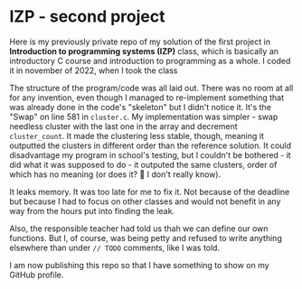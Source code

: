 # IZP - second project
Here is my previously private repo of my solution of the first project in **Introduction to programming systems (IZP)** class, which is basically an introductory C course and introduction to programming as a whole.  I coded it in november of 2022, when I took the class

The structure of the program/code was all laid out. There was no room at all for any invention, even though I managed to re-implement something that was already done in the code's "skeleton" but I didn't notice it. It's the "Swap" on line 581 in `cluster.c`. My implementation was simpler - swap needless cluster with the last one in the array and decrement `cluster_count`. It made the clustering less stable, though, meaning it outputted the clusters in different order than the reference solution. It could disadvantage my program in school's testing, but I couldn't be bothered - it did what it was supposed to do - it outputed the same clusters, order of which has no meaning (or does it? 🤔 I don't really know).

It leaks memory. It was too late for me to fix it. Not because of the deadline but because I had to focus on other classes and would not benefit in any way from the hours put into finding the leak.

Also, the responsible teacher had told us thah we can define our own functions. But I, of course, was being petty and refused to write anything elsewhere than under `// TODO` comments, like I was told.

I am now publishing this repo so that I have something to show on my GitHub profile.
